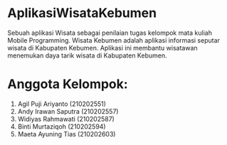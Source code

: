 # AplikasiWisataKebumen
Sebuah aplikasi Wisata sebagai penilaian tugas kelompok mata kuliah Mobile Programming. Wisata Kebumen adalah aplikasi informasi seputar wisata di Kabupaten Kebumen. Aplikasi ini membantu wisatawan menemukan daya tarik wisata di Kabupaten Kebumen.

# Anggota Kelompok:
1. Agil Puji Ariyanto (210202551)
2. Andy Irawan Saputra (210202557)
3. Widiyas Rahmawati (210202587)
4. Binti Murtaziqoh (210202594)
5. Maeta Ayuning Tias (210202603)
